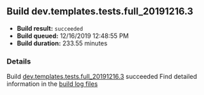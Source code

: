 ## Build dev.templates.tests.full_20191216.3
- **Build result:** `succeeded`
- **Build queued:** 12/16/2019 12:48:55 PM
- **Build duration:** 233.55 minutes
### Details
Build [dev.templates.tests.full_20191216.3](https://winappstudio.visualstudio.com/web/build.aspx?pcguid=a4ef43be-68ce-4195-a619-079b4d9834c2&builduri=vstfs%3a%2f%2f%2fBuild%2fBuild%2f32327) succeeded
Find detailed information in the [build log files]()
